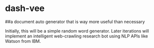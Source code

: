 # dash-vee
##a document auto generator that is way more useful than necessary

Initially, this will be a simple random word generator. Later iterations will implement an intelligent web-crawling research bot using NLP APIs like Watson from IBM. 


